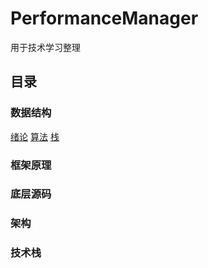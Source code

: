 # PerformanceManager
用于技术学习整理
## 目录 
### 数据结构
[绪论](https://www.cnblogs.com/zhaozhengwu/p/10558647.html)
[算法](https://www.cnblogs.com/zhaozhengwu/p/10571984.html)
[栈](https://github.com/zhaozhengwu/StackManager)
### 框架原理
### 底层源码
### 架构
### 技术栈
